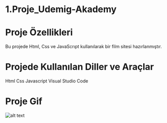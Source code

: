 # 1.Proje_Udemig-Akademy

# Proje Özellikleri

Bu projede Html, Css ve JavaScrıpt kullanılarak bir film sitesi hazırlanmıştır.

# Projede Kullanılan Diller ve Araçlar

Html
Css
Javascript
Visual Studio Code

# Proje Gif

![alt text](<Udemig- Akademy.gif>)
